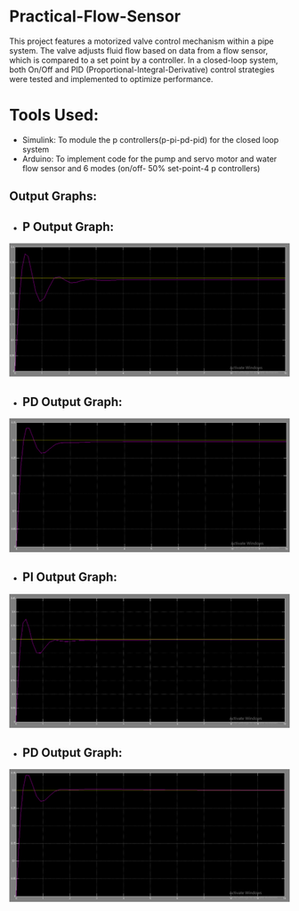 # Practical-Flow-Sensor
 This project features a motorized valve control mechanism within a pipe system. The valve adjusts fluid flow based on data from a flow sensor, which is compared to a set point by a controller. In a closed-loop system, both On/Off and PID (Proportional-Integral-Derivative) control strategies were tested and implemented to optimize performance.

# Tools Used:
-  Simulink: To module the p controllers(p-pi-pd-pid) for the closed loop system 
-  Arduino: To implement code for the pump and servo motor and water flow sensor and 6 modes (on/off- 50% set-point-4 p controllers)
   
## Output Graphs:
- ## P Output Graph: 
!["P Output Graph"](P.PNG)
- ## PD Output Graph:
!["P Output Graph"](PD.PNG)
- ## PI Output Graph:
!["P Output Graph"](PI.PNG)
- ## PD Output Graph:
!["P Output Graph"](PID.PNG)
